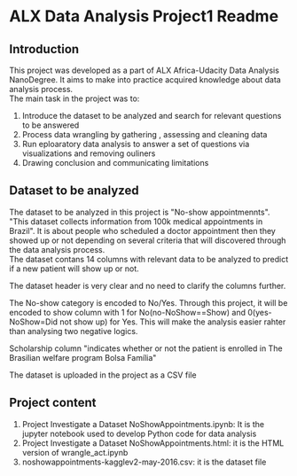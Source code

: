 # ALX Data Analysis Project1 Readme

## Introduction
This project was developed as a part of ALX Africa-Udacity Data Analysis NanoDegree. It aims to make into practice acquired knowledge about data analysis process. </br>
The main task in the project was to: 
1. Introduce the dataset to be analyzed and search for relevant questions to be answered
2. Process data wrangling by gathering , assessing and cleaning data
3. Run eploaratory data analysis to answer a set of questions via visualizations and removing ouliners
4. Drawing conclusion and communicating limitations 

## Dataset to be analyzed
The dataset to be analyzed in this project is "No-show appointmennts". "This dataset collects information from 100k medical appointments in Brazil". It is about people who scheduled a doctor appointment then they showed up or not depending on several criteria that will discovered through the data analysis process. </br> The dataset contans 14 columns with relevant data to be analyzed to predict if a new patient will show up or not. </br>

The dataset header is very clear and no need to clarify the columns further. </br>

The No-show category is encoded to No/Yes. Through this project, it will be encoded to show column with 1 for No(no-NoShow==Show) and 0(yes-NoShow=Did not show up) for Yes. This will make the analysis easier rahter than analysing two negative logics. </br>

Scholarship column "indicates whether or not the patient is enrolled in The Brasilian welfare program Bolsa Família"

The dataset is uploaded in the project as a CSV file

## Project content
1. Project Investigate a Dataset NoShowAppointments.ipynb: It is the jupyter notebook used to develop Python code for data analysis
2. Project Investigate a Dataset NoShowAppointments.html: it is the HTML version of wrangle_act.ipynb
3. noshowappointments-kagglev2-may-2016.csv: it is the dataset file
